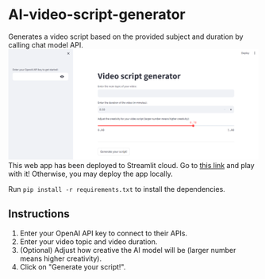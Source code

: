 # AI-video-script-generator
Generates a video script based on the provided subject and duration by calling chat model API.
![web_page](main_page.png)
This web app has been deployed to Streamlit cloud. Go to [this link](https://ai-video-script-generator.streamlit.app/) and play with it!
Otherwise, you may deploy the app locally.

Run `pip install -r requirements.txt` to install the dependencies.

## Instructions
1. Enter your OpenAI API key to connect to their APIs.
2. Enter your video topic and video duration.
3. (Optional) Adjust how creative the AI model will be (larger number means higher creativity).
4. Click on "Generate your script!".
